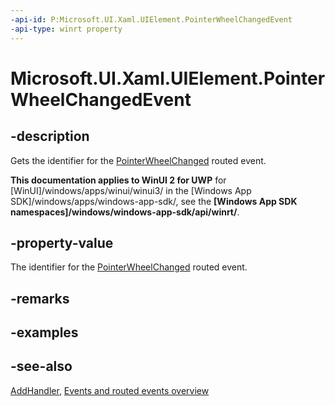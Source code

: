 ```yaml
---
-api-id: P:Microsoft.UI.Xaml.UIElement.PointerWheelChangedEvent
-api-type: winrt property
---
```


<!-- Property syntax
public Windows.UI.Xaml.RoutedEvent PointerWheelChangedEvent { get; }
-->

# Microsoft.UI.Xaml.UIElement.PointerWheelChangedEvent

## -description
Gets the identifier for the [PointerWheelChanged](uielement_pointerwheelchanged.md) routed event.

**This documentation applies to WinUI 2 for UWP** for [WinUI]/windows/apps/winui/winui3/ in the [Windows App SDK]/windows/apps/windows-app-sdk/, see the **[Windows App SDK namespaces]/windows/windows-app-sdk/api/winrt/**.

## -property-value
The identifier for the [PointerWheelChanged](uielement_pointerwheelchanged.md) routed event.

## -remarks

## -examples

## -see-also
[AddHandler](uielement_addhandler_1350394113.md), [Events and routed events overview](/windows/uwp/xaml-platform/events-and-routed-events-overview)
